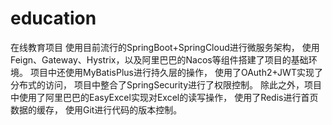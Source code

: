 # education
在线教育项目
使用目前流行的SpringBoot+SpringCloud进行微服务架构，
使用Feign、Gateway、Hystrix，以及阿里巴巴的Nacos等组件搭建了项目的基础环境。
项目中还使用MyBatisPlus进行持久层的操作，
使用了OAuth2+JWT实现了分布式的访问，
项目中整合了SpringSecurity进行了权限控制。
除此之外，项目中使用了阿里巴巴的EasyExcel实现对Excel的读写操作，
使用了Redis进行首页数据的缓存，
使用Git进行代码的版本控制。
